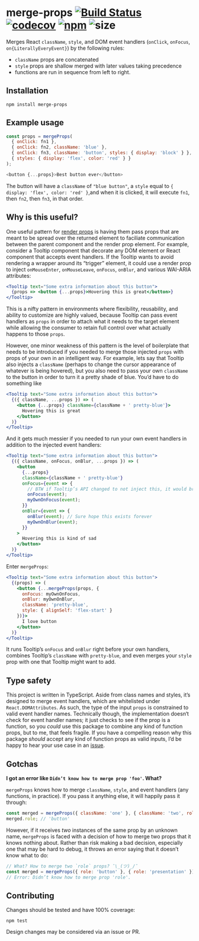 # merge-props [![Build Status](https://travis-ci.org/andrewbranch/merge-props.svg?branch=master)](https://travis-ci.org/andrewbranch/merge-props) [![codecov](https://codecov.io/gh/andrewbranch/merge-props/branch/master/graph/badge.svg)](https://codecov.io/gh/andrewbranch/merge-props) [![npm](https://img.shields.io/npm/v/merge-props.svg)](https://www.npmjs.com/package/merge-props) ![size](https://img.shields.io/bundlephobia/minzip/merge-props.svg)

Merges React `className`, `style`, and DOM event handlers (`onClick`, `onFocus`, `on{LiterallyEveryEvent}`) by the following rules:

- `className` props are concatenated
- `style` props are shallow merged with later values taking precedence
- functions are run in sequence from left to right.

## Installation

```
npm install merge-props
```

## Example usage

```js
const props = mergeProps(
  { onClick: fn1 },
  { onClick: fn2, className: 'blue' },
  { onClick: fn3, className: 'button', styles: { display: 'block' } },
  { styles: { display: 'flex', color: 'red' } }
);

<button {...props}>Best button ever</button>
```

The button will have a `className` of `"blue button"`, a `style` equal to `{ display: 'flex', color: 'red' }`,and when it is clicked, it will execute `fn1`, then `fn2`, then `fn3`, in that order.

## Why is this useful?

One useful pattern for [render props](https://reactjs.org/docs/render-props.html) is having them pass props that are meant to be spread over the returned element to faciliate communication between the parent component and the render prop element. For example, consider a Tooltip component that decorate any DOM element or React component that accepts event handlers. If the Tooltip wants to avoid rendering a wrapper around its “trigger” element, it could use a render prop to inject `onMouseEnter`, `onMouseLeave`, `onFocus`, `onBlur`, and various WAI-ARIA attributes:

```jsx
<Tooltip text="Some extra information about this button">
  {props => <button {...props}>Hovering this is great</button>}
</Tooltip>
```

This is a nifty pattern in environments where flexibility, reusability, and ability to customize are highly valued, because Tooltip can pass event handlers as `props` in order to attach what it needs to the target element while allowing the consumer to retain full control over what actually happens to those `props`.

However, one minor weakness of this pattern is the level of boilerplate that needs to be introduced if you needed to merge those injected `props` with props of your own in an intelligent way. For example, lets say that Tooltip also injects a `className` (perhaps to change the cursor appearance of whatever is being hovered), but you also need to pass your own `className` to the button in order to turn it a pretty shade of blue. You’d have to do something like

```jsx
<Tooltip text="Some extra information about this button">
  {({ className, ...props }) => (
    <button {...props} className={className + ' pretty-blue'}>
      Hovering this is great
    </button>
  )}
</Tooltip>
```

And it gets much messier if you needed to run your own event handlers in addition to the injected event handlers:

```jsx
<Tooltip text="Some extra information about this button">
  {({ className, onFocus, onBlur, ...props }) => (
    <button
      {...props}
      className={className + ' pretty-blue'}
      onFocus={event => {
        // BTW if Tooltip’s API changed to not inject this, it would break
        onFocus(event);
        myOwnOnFocus(event);
      }}
      onBlur={event => {
        onBlur(event); // Sure hope this exists forever
        myOwnOnBlur(event);
      }}
    >
      Hovering this is kind of sad
    </button>
  )}
</Tooltip>
```

Enter `mergeProps`:

```jsx
<Tooltip text="Some extra information about this button">
  {(props) => (
    <button {...mergeProps(props, {
      onFocus: myOwnOnFocus,
      onBlur: myOwnOnBlur,
      className: 'pretty-blue',
      style: { alignSelf: 'flex-start' }
    })}>
      I love button
    </button>
  )}
</Tooltip>
```

It runs Tooltip’s `onFocus` and `onBlur` right before your own handlers, combines Tooltip’s `className` with `pretty-blue`, and even merges your `style` prop with one that Tooltip might want to add.

## Type safety

This project is written in TypeScript. Aside from class names and styles, it’s designed to merge event handlers, which are whitelisted under `React.DOMAttributes`. As such, the type of the input `props` is constrained to valid event handler names. Technically though, the implementation doesn‘t check for event handler names; it just checks to see if the prop is a function, so you _could_ use this package to combine any kind of function props, but to me, that feels fragile. If you have a compelling reason why this package _should_ accept any kind of function props as valid inputs, I’d be happy to hear your use case in an [issue](https://github.com/andrewbranch/merge-props/issues/new).

## Gotchas

**I got an error like `Didn’t know how to merge prop 'foo'`. What?**

`mergeProps` knows how to merge `className`, `style`, and event handlers (any functions, in practice). If you pass it anything else, it will happily pass it through:

```jsx
const merged = mergeProps({ className: 'one' }, { className: 'two', role: 'button' });
merged.role; // 'button'
```

However, if it receives _two_ instances of the same prop by an unknown name, `mergeProps` is faced with a decision of how to merge two props that it knows nothing about. Rather than risk making a bad decision, especially one that may be hard to debug, it throws an error saying that it doesn’t know what to do:

```jsx
// What? How to merge two `role` props? ¯\_(ツ)_/¯ 
const merged = mergeProps({ role: 'button' }, { role: 'presentation' });
// Error: Didn’t know how to merge prop 'role'.
```

## Contributing

Changes should be tested and have 100% coverage:

```
npm test
```

Design changes may be considered via an issue or PR.